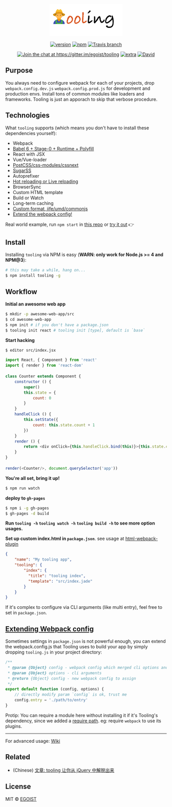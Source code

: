<p align="center">
	<img src="media/tooling-logo.png" height="100"/>
</p>

<p align="center">
	<a href="https://www.npmjs.com/package/tooling"><img src="https://img.shields.io/npm/v/tooling.svg" alt="version" style="max-width:100%;"></a>
	<a href="https://www.npmjs.com/package/tooling"><img src="https://img.shields.io/npm/dm/tooling.svg" alt="npm" style="max-width:100%;"></a>
	<a href="https://travis-ci.org/egoist/tooling"><img src="https://img.shields.io/travis/egoist/tooling/master.svg" alt="Travis branch" style="max-width:100%;"></a>
</p>

<p align="center">
	<a href="https://gitter.im/egoist/tooling?utm_source=badge&amp;utm_medium=badge&amp;utm_campaign=pr-badge&amp;utm_content=badge"><img src="https://badges.gitter.im/egoist/tooling.svg" alt="Join the chat at https://gitter.im/egoist/tooling" style="max-width:100%;"></a>
	<a href="" target="_blank"><img src="https://img.shields.io/badge/actively%20maintained-yes-ff69b4.svg" alt="extra" style="max-width:100%;"></a>
	<a href="https://david-dm.org/egoist/tooling"><img src="https://img.shields.io/david/egoist/tooling.svg" alt="David"></a>
</p>

## Purpose

You always need to configure webpack for each of your projects, drop `webpack.config.dev.js` `webpack.config.prod.js` for development and production envs. Install tons of common modules like loaders and frameworks. Tooling is just an apporach to skip that verbose procedure.

## Technologies

What `tooling` supports (which means you don't have to install these dependencies yourself):

- Webpack
- [Babel 6 + Stage-0 + Runtime + Polyfill](https://github.com/egoist/tooling/wiki/Using-ES6-via-Babel)
- React with JSX
- Vue/Vue-loader
- [PostCSS/css-modules/cssnext](https://github.com/egoist/tooling/wiki/Using-CSS-via-PostCSS)
- [SugarSS](https://github.com/egoist/tooling/wiki/Using-SugarSS)
- Autoprefixer
- [Hot reloading or Live reloading](https://github.com/egoist/tooling/wiki/Reloading-your-app)
- BrowserSync
- Custom HTML template
- Build or Watch
- Long-term caching
- [Custom format, iife/umd/commonjs](https://github.com/egoist/tooling/wiki/UMD-CommonJS)
- [Extend the webpack config!](https://github.com/egoist/tooling#extend-default-config)

Real world example, run `npm start` in [this repo](https://github.com/egoist/how-often) or [try it out](/try-it-out.md) 👉

## Install

Installing `tooling` via NPM is easy (**WARN: only work for Node.js >= 4 and NPM@3**):

```bash
# this may take a while, hang on...
$ npm install tooling -g
```

## Workflow

**Initial an awesome web app**

```bash
$ mkdir -p awesome-web-app/src
$ cd awesome-web-app
$ npm init # if you don't have a package.json
$ tooling init react # tooling init [type], default is `base`
```

**Start hacking**

```bash
$ editor src/index.jsx
```

```js
import React, { Component } from 'react'
import { render } from 'react-dom'

class Counter extends Component {
	constructor () {
		super()
		this.state = {
			count: 0
		}
	}
	handleClick () {
		this.setState({
			count: this.state.count + 1
		})
	}
	render () {
		return <div onClick={this.handleClick.bind(this)}>{this.state.count}</div>
	}
}

render(<Counter/>, document.querySelector('app'))
```

**You're all set, bring it up!**

```bash
$ npm run watch
```

**deploy to `gh-pages`**

```bash
$ npm i -g gh-pages
$ gh-pages -d build
```

**Run `tooling -h` `tooling watch -h` `tooling build -h` to see more option usages.**

**Set up custom index.html in `package.json`**. see usage at [html-webpack-plugin](https://github.com/ampedandwired/html-webpack-plugin)

```json
{
	"name": "My tooling app",
	"tooling": {
	    "index": {
	      "title": "tooling index",
	      "template": "src/index.jade"
	    }
	}
}
```

If it's complex to configure via CLI arguments (like multi entry), feel free to set in `package.json`.

## [Extending Webpack config](https://github.com/egoist/tooling/wiki/Extending-Webpack-config)

Sometimes settings in `package.json` is not powerful enough, you can extend the webpack.config.js that Tooling uses to build your app by simply dropping `tooling.js` in your project directory:

```js
/**
 * @param {Object} config - webpack config which merged cli options and settings in package.json
 * @param {Object} options - cli arguments
 * @return {Object} config - new webpack config to assign
 */
export default function (config, options) {
	// directly modify param `config` is ok, trust me
	config.entry = './path/to/entry'
}
```

Protip: You can require a module here without installing it if it's Tooling's dependency, since we added a [require path](https://github.com/egoist/tooling/blob/master/lib%2FassignConfig.js#L13-L15). eg: require `webpack` to use its plugins.

---

For advanced usage: [Wiki](https://github.com/egoist/tooling/wiki)

## Related

- (Chinese) [文章: tooling 让你从 jQuery 中解脱出来](https://egoistian.com/2016/01/19/tooling-free-you-from-jquery/)

## License

MIT © [EGOIST](https://github.com/egoist)
